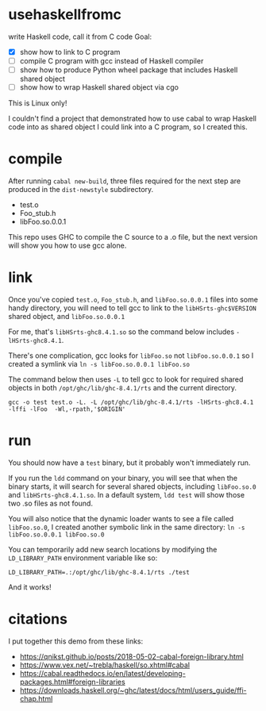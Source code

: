 # usehaskellfromc
write Haskell code, call it from C code
Goal:
- [X] show how to link to C program
- [ ] compile C program with gcc instead of Haskell compiler
- [ ] show how to produce Python wheel package that includes Haskell shared object
- [ ] show how to wrap Haskell shared object via cgo

This is Linux only!


I couldn't find a project that demonstrated how to use cabal to wrap
Haskell code into as shared object I could link into a C program, so I
created this.

# compile
After running `cabal new-build`, three files required for the next step are produced in the `dist-newstyle` subdirectory.

- test.o
- Foo_stub.h
- libFoo.so.0.0.1

This repo uses GHC to compile the C source to a .o file, but the next version will show you how to use gcc alone.

# link
Once you've copied `test.o`, `Foo_stub.h`, and `libFoo.so.0.0.1` files into some handy directory, you will need to tell gcc to link to the `libHSrts-ghc$VERSION` shared object, and `libFoo.so.0.0.1`

For me, that's `libHSrts-ghc8.4.1.so` so the command below includes `-lHSrts-ghc8.4.1`.

There's one complication, gcc looks for `libFoo.so` not `libFoo.so.0.0.1` so I created a symlink via `ln -s libFoo.so.0.0.1 libFoo.so`

The command below then uses `-L` to tell gcc to look for required shared objects in both `/opt/ghc/lib/ghc-8.4.1/rts` and the current directory.

`gcc -o test test.o -L. -L /opt/ghc/lib/ghc-8.4.1/rts -lHSrts-ghc8.4.1 -lffi -lFoo  -Wl,-rpath,'$ORIGIN'`


# run
You should now have a `test` binary, but it probably won't immediately run.

If you run the `ldd` command on your binary, you will see that when the binary starts, it will search for several shared objects, including `libFoo.so.0` and `libHSrts-ghc8.4.1.so`. In a default system, `ldd test` will show those two .so files as not found.

You will also notice that the dynamic loader wants to see a file called `libFoo.so.0`, I created another symbolic link in the same directory: `ln -s libFoo.so.0.0.1 libFoo.so.0`

You can temporarily add new search locations by modifying the `LD_LIBRARY_PATH` environment variable like so:

`LD_LIBRARY_PATH=.:/opt/ghc/lib/ghc-8.4.1/rts ./test`

And it works!


# citations
I put together this demo from these links:

- https://qnikst.github.io/posts/2018-05-02-cabal-foreign-library.html
- https://www.vex.net/~trebla/haskell/so.xhtml#cabal
- https://cabal.readthedocs.io/en/latest/developing-packages.html#foreign-libraries
- https://downloads.haskell.org/~ghc/latest/docs/html/users_guide/ffi-chap.html
